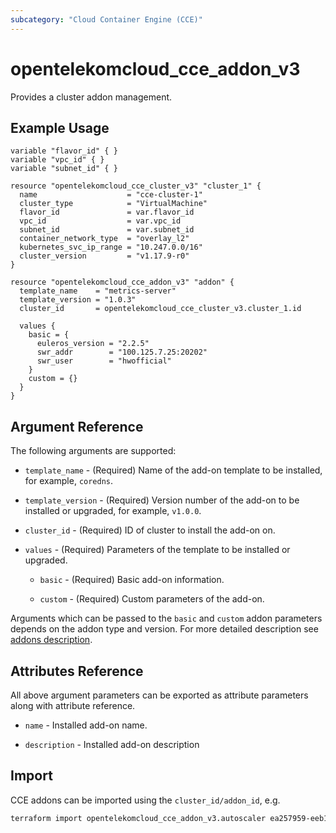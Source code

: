 ```yaml
---
subcategory: "Cloud Container Engine (CCE)"
---
```


# opentelekomcloud_cce_addon_v3

Provides a cluster addon management.

## Example Usage

```hcl
variable "flavor_id" { }
variable "vpc_id" { }
variable "subnet_id" { }

resource "opentelekomcloud_cce_cluster_v3" "cluster_1" {
  name                    = "cce-cluster-1"
  cluster_type            = "VirtualMachine"
  flavor_id               = var.flavor_id
  vpc_id                  = var.vpc_id
  subnet_id               = var.subnet_id
  container_network_type  = "overlay_l2"
  kubernetes_svc_ip_range = "10.247.0.0/16"
  cluster_version         = "v1.17.9-r0"
}

resource "opentelekomcloud_cce_addon_v3" "addon" {
  template_name    = "metrics-server"
  template_version = "1.0.3"
  cluster_id       = opentelekomcloud_cce_cluster_v3.cluster_1.id

  values {
    basic = {
      euleros_version = "2.2.5"
      swr_addr        = "100.125.7.25:20202"
      swr_user        = "hwofficial"
    }
    custom = {}
  }
}
```

## Argument Reference

The following arguments are supported:

* `template_name` - (Required) Name of the add-on template to be installed, for example, `coredns`.

* `template_version` - (Required) Version number of the add-on to be installed or upgraded, for example, `v1.0.0`.

* `cluster_id` - (Required) ID of cluster to install the add-on on.

* `values` - (Required) Parameters of the template to be installed or upgraded.

    * `basic` - (Required) Basic add-on information.

    * `custom` - (Required) Custom parameters of the add-on.

Arguments which can be passed to the `basic` and `custom` addon parameters depends on the addon type and version.
For more detailed description see [addons description](https://github.com/opentelekomcloud/terraform-provider-opentelekomcloud/blob/devel/opentelekomcloud/services/cce/addon-templates.md).

## Attributes Reference

All above argument parameters can be exported as attribute parameters along with attribute reference.

* `name` - Installed add-on name.

* `description` - Installed add-on description


## Import

CCE addons can be imported using the `cluster_id/addon_id`, e.g.

```sh
terraform import opentelekomcloud_cce_addon_v3.autoscaler ea257959-eeb1-4c10-8d33-26f0409a755d
```
